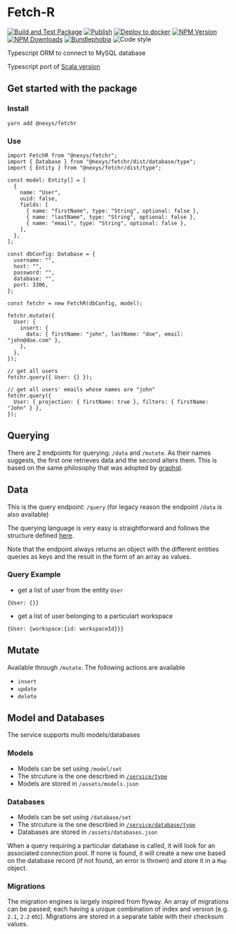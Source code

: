 # Fetch-R

[![Build and Test Package](https://github.com/nexys-system/fetch-r/actions/workflows/build.yml/badge.svg)](https://github.com/nexys-system/fetch-r/actions/workflows/build.yml)
[![Publish](https://github.com/nexys-system/fetch-r/actions/workflows/publish.yml/badge.svg)](https://github.com/nexys-system/fetch-r/actions/workflows/publish.yml)
[![Deploy to docker](https://github.com/nexys-system/fetch-r/actions/workflows/deploy.yml/badge.svg)](https://github.com/nexys-system/fetch-r/actions/workflows/deploy.yml)
[![NPM Version][npm-image]][npm-url]
[![NPM Downloads][downloads-image]][downloads-url]
[![Bundlephobia](https://badgen.net/bundlephobia/min/@nexys/fetchr)](https://bundlephobia.com/result?p=@nexys/fetchr)
![Code style](https://img.shields.io/badge/code_style-prettier-ff69b4.svg)

Typescript ORM to connect to MySQL database

Typescript port of [Scala version](https://github.com/fetch-r/serverg)

[npm-image]: https://img.shields.io/npm/v/@nexys/fetchr.svg
[npm-url]: https://npmjs.org/package/@nexys/fetchr
[downloads-image]: https://img.shields.io/npm/dm/@nexys/fetchr.svg
[downloads-url]: https://npmjs.org/package/@nexys/fetchr.svg

## Get started with the package

### Install

```
yarn add @nexys/fetchr
```

### Use

```
import FetchR from "@nexys/fetchr";
import { Database } from "@nexys/fetchr/dist/database/type";
import { Entity } from "@nexys/fetchr/dist/type";

const model: Entity[] = [
  {
    name: "User",
    uuid: false,
    fields: [
      { name: "firstName", type: "String", optional: false },
      { name: "lastName", type: "String", optional: false },
      { name: "email", type: "String", optional: false },
    ],
  },
];

const dbConfig: Database = {
  username: "",
  host: "",
  password: "",
  database: "",
  port: 3306,
};

const fetchr = new FetchR(dbConfig, model);

fetchr.mutate({
  User: {
    insert: {
      data: { firstName: "john", lastName: "doe", email: "john@doe.com" },
    },
  },
});

// get all users
fetchr.query({ User: {} });

// get all users' emails whose names are "john"
fetchr.query({
  User: { projection: { firstName: true }, filters: { firstName: "John" } },
});
```

## Querying

There are 2 endpoints for querying: `/data` and `/mutate`. As their names suggests, the first one retrieves data and the second alters them. This is based on the same philosophy that was adopted by [graphql](https://graphql.org/learn/queries/).

## Data

This is the query endpoint: `/query` (for legacy reason the endpoint `/data` is also available)

The querying language is very easy is straightforward and follows the structure defined [here](https://github.com/nexys-system/fetch-r/blob/master/src/service/type.ts#L65).

Note that the endpoint always returns an object with the different entities queries as keys and the result in the form of an array as values.

### Query Example

- get a list of user from the entity `User`

```
{User: {}}
```

- get a list of user belonging to a particulart workspace

```
{User: {workspace:{id: workspaceId}}}
```

## Mutate

Available through `/mutate`. The following actions are available

- `insert`
- `update`
- `delete`

## Model and Databases

The service supports multi models/databases

### Models

- Models can be set using `/model/set`
- The strcuture is the one descrbied in [`/service/type`](https://github.com/nexys-system/fetch-r/blob/master/lib/service/type.ts#L30)
- Models are stored in `/assets/models.json`

### Databases

- Models can be set using `/database/set`
- The strcuture is the one descrbied in [`/service/database/type`](https://github.com/nexys-system/fetch-r/blob/master/src/lib/database/type.ts)
- Databases are stored in `/assets/databases.json`

When a query requiring a particular database is called, it will look for an associated connection pool. If none is found, it will create a new one based on the database record (if not found, an error is thrown) and store it in a `Map` object.

### Migrations

The migration engines is largely inspired from flyway. An array of migrations can be passed; each having a unique combination of index and version (e.g. `2.1`, `2.2` etc). Migrations are stored in a separate table with their checksum values.
